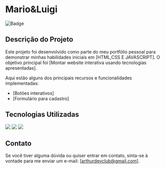 # Mario&Luigi
![Badge](https://img.shields.io/badge/Status-Concluído-green) 

## Descrição do Projeto

Este projeto foi desenvolvido como parte do meu portfólio pessoal para demonstrar minhas habilidades iniciais em [HTML,CSS E JAVASCRIPT]. O objetivo principal foi [Montar website interativa usando tecnologias apresentadas].

Aqui estão alguns dos principais recursos e funcionalidades implementadas:
- [Botões interativos]
- [Formulário para cadastro]

## Tecnologias Utilizadas
<img src="https://img.shields.io/badge/HTML5-E34F26?style=for-the-badge&logo=html5&logoColor=white">
<img src="https://img.shields.io/badge/JavaScript-F7DF1E?style=for-the-badge&logo=javascript&logoColor=black">
<img src="https://img.shields.io/badge/CSS3-1572B6?style=for-the-badge&logo=css3&logoColor=white">

## Contato
Se você tiver alguma dúvida ou quiser entrar em contato, sinta-se à vontade para me enviar um e-mail: [arthurdevclub@gmail.com].
